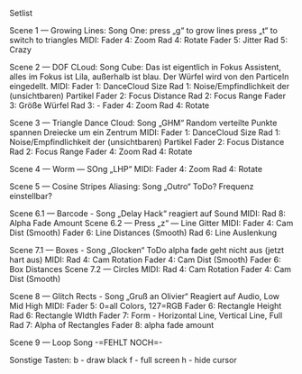 Setlist

Scene 1 — 	Growing Lines: Song One:
	press „g“ to grow lines
	press „t“ to switch to triangles
	MIDI:
		Fader 4:	 Zoom
		Rad 4: 	 Rotate
		Fader 5: 	 Jitter
		Rad 5: 	 Crazy


Scene 2 —  DOF CLoud: Song Cube:
	Das ist eigentlich in Fokus Assistent, alles im Fokus ist Lila, außerhalb ist blau. Der Würfel wird von den Particeln eingedellt.
	MIDI:
		Fader 1: 	DanceCloud Size
		Rad 1: 	Noise/Empfindlichkeit der (unsichtbaren) Partikel
		Fader 2: 	Focus Distance
		Rad 2: 	Focus Range
		Fader 3: 	Größe Würfel
		Rad 3: 	-
		Fader 4:	 Zoom
		Rad 4: 	 Rotate

Scene 3 — Triangle Dance Cloud: Song „GHM“
	Random verteilte Punkte spannen Dreiecke um ein Zentrum
	MIDI:
		Fader 1: 	DanceCloud Size
		Rad 1: 	Noise/Empfindlichkeit der (unsichtbaren) Partikel
		Fader 2: 	Focus Distance
		Rad 2: 	Focus Range
		Fader 4:	 Zoom
		Rad 4: 	 Rotate

Scene 4 — Worm — SOng „LHP“
	MIDI:
		Fader 4:	 Zoom
		Rad 4: 	 Rotate

Scene 5 — Cosine Stripes Aliasing: Song „Outro“
	ToDo? Frequenz einstellbar?

Scene 6.1 — Barcode - Song „Delay Hack“
	reagiert auf Sound
	MIDI: 
		Rad 8: Alpha Fade Amount
Scene 6.2 — Press „z“ — Line Gitter
	MIDI: 
		Fader 4: Cam Dist (Smooth)
		Fader 6: Line Distances (Smooth)
		Rad 6:    Line Auslenkung

Scene 7.1 — Boxes - Song „Glocken“
	ToDo alpha fade geht nicht aus (jetzt hart aus)
	MIDI:
		Rad 4:    Cam Rotation
		Fader 4: Cam Dist (Smooth)
		Fader 6: Box Distances
Scene 7.2 — Circles 
	MIDI:
		Rad 4:    Cam Rotation
		Fader 4: Cam Dist (Smooth)
		
Scene 8 — Glitch Rects - Song „Gruß an Olivier“
	Reagiert auf Audio, Low Mid High
	MIDI: 
		Fader 5: 	0=all Colors, 127=RGB
		Fader 6: 	Rectangle Height
		Rad 6:   	Rectangle WIdth
		Fader 7: 	Form - Horizontal Line, Vertical Line, Full
		Rad 7: 	Alpha of Rectangles 
		Fader 8: 	alpha fade amount

Scene 9 — Loop Song
	-=FEHLT NOCH=-


Sonstige Tasten:
b - draw black
f - full screen
h - hide cursor
